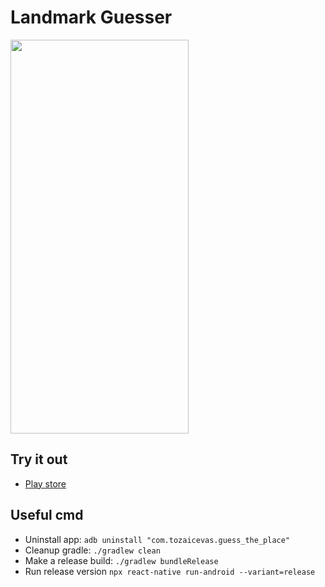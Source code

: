 # Landmark Guesser

<img src="preview.gif" width="285" height="630"/>

## Try it out
- [Play store](https://play.google.com/store/apps/details?id=com.tozaicevas.guess_the_place)

## Useful cmd
- Uninstall app: `adb uninstall "com.tozaicevas.guess_the_place"`
- Cleanup gradle: `./gradlew clean`
- Make a release build: `./gradlew bundleRelease`
- Run release version `npx react-native run-android --variant=release`
